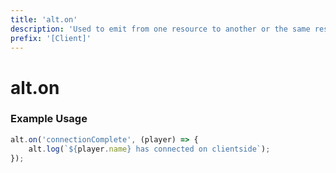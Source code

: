 ```yaml
---
title: 'alt.on'
description: 'Used to emit from one resource to another or the same resource.'
prefix: '[Client]'
---
```


# alt.on

### Example Usage

```js
alt.on('connectionComplete', (player) => {
    alt.log(`${player.name} has connected on clientside`);
});
```
